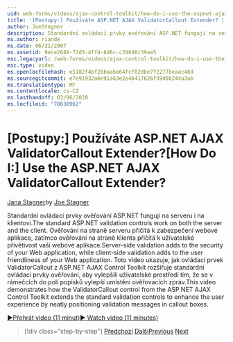 ```yaml
---
uid: web-forms/videos/ajax-control-toolkit/how-do-i-use-the-aspnet-ajax-validatorcallout-extender
title: '[Postupy:] Používáte ASP.NET AJAX ValidatorCallout Extender? | Dokumenty Microsoft'
author: JoeStagner
description: Standardní ovládací prvky ověřování ASP.NET fungují na serveru i na klientovi. Ověřování na straně serveru přičítá k zabezpečení webové aplikace, zatímco c...
ms.author: riande
ms.date: 06/21/2007
ms.assetid: 9ece2688-72d3-4ff4-8d6c-c29698c39ae5
msc.legacyurl: /web-forms/videos/ajax-control-toolkit/how-do-i-use-the-aspnet-ajax-validatorcallout-extender
msc.type: video
ms.openlocfilehash: e5182f4bf2bbaaba64fcf02dbe7f2277beaac48d
ms.sourcegitcommit: e7e91932a6e91a63e2e46417626f39d6b244a3ab
ms.translationtype: MT
ms.contentlocale: cs-CZ
ms.lasthandoff: 03/06/2020
ms.locfileid: "78638962"
---
```

# <a name="how-do-i-use-the-aspnet-ajax-validatorcallout-extender"></a><span data-ttu-id="53ced-105">[Postupy:] Používáte ASP.NET AJAX ValidatorCallout Extender?</span><span class="sxs-lookup"><span data-stu-id="53ced-105">[How Do I:] Use the ASP.NET AJAX ValidatorCallout Extender?</span></span>

<span data-ttu-id="53ced-106">[Jana Stagner](https://github.com/JoeStagner)</span><span class="sxs-lookup"><span data-stu-id="53ced-106">by [Joe Stagner](https://github.com/JoeStagner)</span></span>

<span data-ttu-id="53ced-107">Standardní ovládací prvky ověřování ASP.NET fungují na serveru i na klientovi.</span><span class="sxs-lookup"><span data-stu-id="53ced-107">The standard ASP.NET validation controls work on both the server and the client.</span></span> <span data-ttu-id="53ced-108">Ověřování na straně serveru přičítá k zabezpečení webové aplikace, zatímco ověřování na straně klienta přičítá k uživatelské přívětivost vaší webové aplikace.</span><span class="sxs-lookup"><span data-stu-id="53ced-108">Server-side validation adds to the security of your Web application, while client-side validation adds to the user friendliness of your Web application.</span></span> <span data-ttu-id="53ced-109">Toto video ukazuje, jak ovládací prvek ValidatorCallout z ASP.NET AJAX Control Toolkit rozšiřuje standardní ovládací prvky ověřování, aby vylepšili uživatelské prostředí tím, že se v rámečcích do polí popisků vylepší umístění ověřovacích zpráv.</span><span class="sxs-lookup"><span data-stu-id="53ced-109">This video demonstrates how the ValidatorCallout control from the ASP.NET AJAX Control Toolkit extends the standard validation controls to enhance the user experience by neatly positioning validation messages in callout boxes.</span></span>

[<span data-ttu-id="53ced-110">&#9654;Přehrát video (11 minut)</span><span class="sxs-lookup"><span data-stu-id="53ced-110">&#9654; Watch video (11 minutes)</span></span>](https://channel9.msdn.com/Blogs/ASP-NET-Site-Videos/how-do-i-use-the-aspnet-ajax-validatorcallout-extender)

> [!div class="step-by-step"]
> <span data-ttu-id="53ced-111">[Předchozí](how-do-i-use-the-numericupdown-extender-control.md)
> [Další](how-do-i-use-the-aspnet-ajax-resizablecontrol-extender.md)</span><span class="sxs-lookup"><span data-stu-id="53ced-111">[Previous](how-do-i-use-the-numericupdown-extender-control.md)
[Next](how-do-i-use-the-aspnet-ajax-resizablecontrol-extender.md)</span></span>
